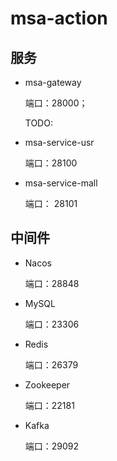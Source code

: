 # msa-action

## 服务

+ msa-gateway

  端口：28000；

  TODO: 

+ msa-service-usr

  端口：28100

+ msa-service-mall

  端口： 28101

## 中间件

+ Nacos

  端口：28848

+ MySQL

  端口：23306

+ Redis 

  端口：26379

+ Zookeeper

  端口：22181

+ Kafka

  端口：29092
